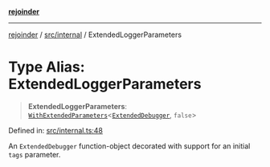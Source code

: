 [**rejoinder**](../../../README.md)

***

[rejoinder](../../../README.md) / [src/internal](../README.md) / ExtendedLoggerParameters

# Type Alias: ExtendedLoggerParameters

> **ExtendedLoggerParameters**: [`WithExtendedParameters`](WithExtendedParameters.md)\<[`ExtendedDebugger`](../../interfaces/ExtendedDebugger.md), `false`\>

Defined in: [src/internal.ts:48](https://github.com/Xunnamius/rejoinder/blob/2861b5f2270204243d000318b047b574732b219c/src/internal.ts#L48)

An `ExtendedDebugger` function-object decorated with support for an initial
`tags` parameter.
